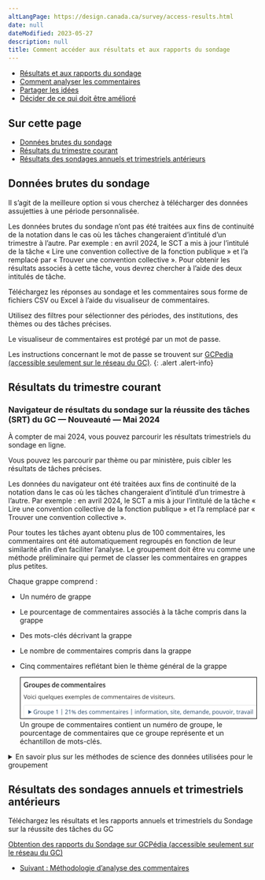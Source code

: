 ```yaml
---
altLangPage: https://design.canada.ca/survey/access-results.html
date: null
dateModified: 2023-05-27
description: null
title: Comment accéder aux résultats et aux rapports du sondage
---
```


<div class="gc-stp-stp">
  <div class="row">
    <ul class="toc lst-spcd col-md-12">
      <li class="col-md-4 col-sm-6"><a class="list-group-item active" href="acceder-resultats.html">Résultats et aux rapports du sondage</a></li>
			<li class="col-md-4 col-sm-6"><a class="list-group-item" href="commentaires.html">Comment analyser les commentaires</a></li>
      <li class="col-md-4 col-sm-6"><a class="list-group-item" href="partager.html">Partager les idées</a></li>
      <li class="col-md-4 col-sm-6"><a class="list-group-item" href="decider.html">Décider de ce qui doit être amélioré</a></li>
    </ul>
  </div>
</div>

## Sur cette page





- [Données brutes du sondage](#données-brutes-du-sondage)
- [Résultats du trimestre courant](#résultats-du-trimestre-courant)
- [Résultats des sondages annuels et trimestriels antérieurs](#résultats-des-sondages-annuels-et-trimestriels-antérieurs)



## Données brutes du sondage

Il s’agit de la meilleure option si vous cherchez à télécharger des données assujetties à une période personnalisée.

Les données brutes du sondage n’ont pas été traitées aux fins de continuité de la notation dans le cas où les tâches changeraient d’intitulé d’un trimestre à l’autre. Par exemple : en avril 2024, le SCT a mis à jour l’intitulé de la tâche « Lire une convention collective de la fonction publique » et l’a remplacé par « Trouver une convention collective ». Pour obtenir les résultats associés à cette tâche, vous devrez chercher à l’aide des deux intitulés de tâche.

Téléchargez les réponses au sondage et les commentaires sous forme de fichiers CSV ou Excel à l’aide du visualiseur de commentaires.

Utilisez des filtres pour sélectionner des périodes, des institutions, des thèmes ou des tâches précises.

Le visualiseur de commentaires est protégé par un mot de passe.

Les instructions concernant le mot de passe se trouvent sur [GCPedia (accessible seulement sur le réseau du GC)](https://www.gcpedia.gc.ca/wiki/Sondage_sur_la_r%C3%A9ussite_des_t%C3%A2ches_du_gouvernement_du_Canada_-_Donn%C3%A9es#R.C3.A9ponses_[…]t_commentaires).
{: .alert .alert-info}


## Résultats du trimestre courant

### Navigateur de résultats du sondage sur la réussite des tâches (SRT) du GC — Nouveauté — Mai 2024

À compter de mai 2024, vous pouvez parcourir les résultats trimestriels du sondage en ligne.

<!--[Navigateur de résultats du SRT du GC](https://analytics-analytique.tbs.alpha.canada.ca/fr/) (accessible sur le réseau du GC seulement).-->

Vous pouvez les parcourir par thème ou par ministère, puis cibler les résultats de tâches précises.

Les données du navigateur ont été traitées aux fins de continuité de la notation dans le cas où les tâches changeraient d’intitulé d’un trimestre à l’autre. Par exemple : en avril 2024, le SCT a mis à jour l’intitulé de la tâche « Lire une convention collective de la fonction publique » et l’a remplacé par « Trouver une convention collective ».  

Pour toutes les tâches ayant obtenu plus de 100 commentaires, les commentaires ont été automatiquement regroupés en fonction de leur similarité afin d’en faciliter l’analyse. Le groupement doit être vu comme une méthode préliminaire qui permet de classer les commentaires en grappes plus petites.  

Chaque grappe comprend :
* Un numéro de grappe
* Le pourcentage de commentaires associés à la tâche compris dans la grappe
* Des mots-clés décrivant la grappe
* Le nombre de commentaires compris dans la grappe
* Cinq commentaires reflétant bien le thème général de la grappe

  <img style="border:1px solid black;" src="images/groupes.png" alt="Exemple de regroupement avec des mots-clés descriptifs." class="img-responsive mrgn-bttm-md" />

  <div class="well well-sm">Un groupe de commentaires contient un numéro de groupe, le pourcentage de commentaires que ce groupe représente et un échantillon de mots-clés.</div>

<details>
<summary>
En savoir plus sur les méthodes de science des données utilisées pour le groupement
</summary>

<p>L’Éditeur principal a collaboré avec le bureau du dirigeant principal des données d’EDSC, qui a mis au point le script de groupement.
</p>

<p>Ce script fait appel à :</p>
<ul>
<li>Un modèle d’apprentissage automatique préentraîné qui convertit les commentaires textuels en points spatiaux en fonction des concepts généraux qu’ils comprennent.</li>
<li>D’abord, un « modèle transformateur de phrase » encode les commentaires dans un espace en fonction de « concepts » (p. ex., identité de genre, taille, temps de verbe). Le processus est multilingue à dessein et n’implique aucun besoin de traduction. Il peut traiter les commentaires comprenant des synonymes ou des concepts semblables même si ceux-ci ne font pas appel aux mêmes mots.</li>
<li>Ensuite, un « groupement agglomératif » crée des grappes (des groupes) à partir des commentaires qui sont spatialement rapprochés.</li>
</ul>


<p>Bien que cette méthode analytique se calcule rapidement, elle peut parfois présenter des difficultés avec le jargon ou les termes techniques propres à certains contextes.</p>

<p>Ce modèle d’analyse a été choisi en raison de sa capacité à traiter des commentaires en plusieurs langues sans qu’on ait besoin de recourir à la traduction vers une même langue, ce qui aurait introduit des erreurs de traduction et allongé les délais de traitement.</p>

<p>Au fur et à mesure que la technologie évolue, nous continuerons à rechercher des méthodes d’analyse de la rétroaction qui pourraient nous rapprocher de l’obtention de résumés en langage clair des problèmes soulevés dans les commentaires.</p>

</details>




## Résultats des sondages annuels et trimestriels antérieurs

Téléchargez les résultats et les rapports annuels et trimestriels du Sondage sur la réussite des tâches du GC

[Obtention des rapports du Sondage sur GCPédia (accessible seulement sur le réseau du GC)](https://www.gcpedia.gc.ca/wiki/Sondage_sur_la_r%C3%A9ussite_des_t%C3%A2ches_du_gouvernement_du_Canada_-_Rapports)

<nav role="navigation" class="mrgn-bttm-lg">
  <ul class="pager">
    <li class="next"><a href="commentaires.html" rel="next">Suivant&nbsp;: Méthodologie d’analyse des commentaires</a></li>
  </ul>
</nav>
